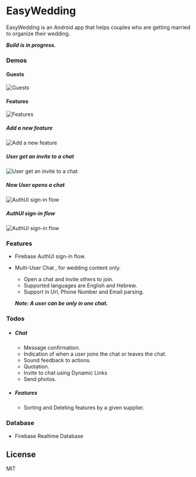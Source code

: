 # EasyWedding

EasyWedding is an Android app that helps couples who are getting married to organize their wedding.

***Build is in progress.***

### Demos

#### Guests
![Guests](demo/6_guests.gif)
#### Features
![Features](demo/5_features.gif)
##### Add a new feature
![Add a new feature](demo/4_add_a_feature.gif)
##### User get an invite to a chat
![User get an invite to a chat](demo/2_Chat_Invite.gif)
##### New User opens a chat
![AuthUI sign-in flow](demo/1_Chat.gif)
##### AuthUI sign-in flow
![AuthUI sign-in flow](demo/0_AuthUI.gif)




### Features
  - Firebase AuthUI sign-in flow.
  - Multi-User Chat , for wedding content only.
    - Open a chat and invite others to join.
    - Supported languages are English and Hebrew.
    - Support in Url, Phone Number and Email parsing.
    
    ***Note: A user can be only in one chat.***

### Todos
- ##### Chat
   - Message confirmation.
   - Indication of when a user joins the chat or leaves the chat.
   - Sound feedback to actions.
   - Quotation.
   - Invite to chat using Dynamic Links
   - Send photos.
- ##### Features
   - Sorting and Deleting features by a given supplier.

   
### Database
 - Firebase Realtime Database 
     
License
----

MIT
